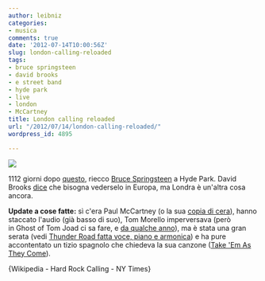```yaml
---
author: leibniz
categories:
- musica
comments: true
date: '2012-07-14T10:00:56Z'
slug: london-calling-reloaded
tags:
- bruce springsteen
- david brooks
- e street band
- hyde park
- live
- london
- McCartney
title: London calling reloaded
url: "/2012/07/14/london-calling-reloaded/"
wordpress_id: 4895

---
```

[![](http://leibniz.me/images/uploads/2012/07/168849b_Springsteen_LondonCalling_visore.jpeg)](http://leibniz.me/wp-content/uploads/2012/07/168849b_Springsteen_LondonCalling_visore.jpeg)

1112 giorni dopo [questo](http://en.wikipedia.org/wiki/London_Calling:_Live_in_Hyde_Park), riecco [Bruce Springsteen](http://www.hardrockcalling.co.uk/line-up/artist/bruce_springsteen_and_the_e_street_band) a Hyde Park. David Brooks [dice](http://www.nytimes.com/2012/06/26/opinion/brooks-the-power-of-the-particular.html?_r=1&pagewanted=print) che bisogna vederselo in Europa, ma Londra è un'altra cosa ancora.

**Update a cose fatte:** sì c'era Paul McCartney (o la sua [copia di cera](http://www.youtube.com/watch?v=80DzsNeNUho)), hanno staccato l'audio (già basso di suo), Tom Morello imperversava (però in Ghost of Tom Joad ci sa fare, e [da qualche anno](http://www.youtube.com/watch?v=mzRbeHyIomk&feature=related)), ma è stata una gran serata (vedi [Thunder Road fatta voce, piano e armonica](http://www.youtube.com/watch?v=-NtmjSnLqxc)) e ha pure accontentato un tizio spagnolo che chiedeva la sua canzone ([Take 'Em As They Come](http://www.youtube.com/watch?v=dfKV5cQnYdg)).

{Wikipedia - Hard Rock Calling - NY Times}
